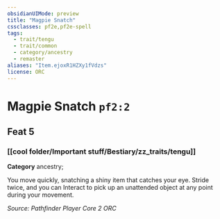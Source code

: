 ```yaml
---
obsidianUIMode: preview
title: "Magpie Snatch"
cssclasses: pf2e,pf2e-spell
tags:
  - trait/tengu
  - trait/common
  - category/ancestry
  - remaster
aliases: "Item.ejoxR1HZXy1fVdzs"
license: ORC
---
```

# Magpie Snatch `pf2:2`
## Feat 5
### [[cool folder/Important stuff/Bestiary/zz_traits/tengu]]

**Category** ancestry; 




You move quickly, snatching a shiny item that catches your eye. Stride twice, and you can Interact to pick up an unattended object at any point during your movement.

*Source: Pathfinder Player Core 2*
*ORC*